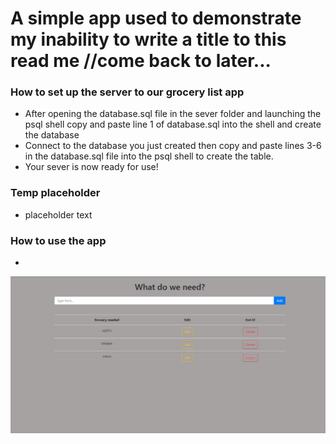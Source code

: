# A simple app used to demonstrate my inability to write a title to this read me //come back to later...

### How to set up the server to our grocery list app
* After opening the database.sql file in the sever folder and launching the psql shell copy and paste line 1 of database.sql into the shell and create the database
* Connect to the database you just created then copy and paste lines 3-6 in the database.sql file into the psql shell to create the table.
* Your sever is now ready for use!

### Temp placeholder
* placeholder text

### How to use the app
* 


![grocery](./images/GroceryScreenshot.png)
